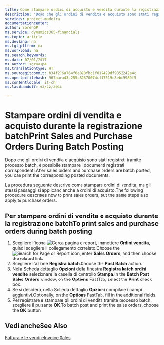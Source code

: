 ```yaml
---
title: Come stampare ordini di acquisto e vendita durante la registrazione batch
description: "Dopo che gli ordini di vendita e acquisto sono stati registrati tramite processo batch, è possibile stampare i documenti registrati corrispondenti."
services: project-madeira
documentationcenter: 
author: SorenGP
ms.service: dynamics365-financials
ms.topic: article
ms.devlang: na
ms.tgt_pltfrm: na
ms.workload: na
ms.search.keywords: 
ms.date: 07/01/2017
ms.author: sgroespe
ms.translationtype: HT
ms.sourcegitcommit: b34f276a764f0e828fbc1f015429df9852242a4c
ms.openlocfilehash: 967aaea43c255c89370074cf37519c8ebc9989f5
ms.contentlocale: it-ch
ms.lasthandoff: 03/22/2018

---
```

# <a name="print-sales-and-purchase-orders-during-batch-posting"></a><span data-ttu-id="6a921-103">Stampare ordini di vendita e acquisto durante la registrazione batch</span><span class="sxs-lookup"><span data-stu-id="6a921-103">Print Sales and Purchase Orders During Batch Posting</span></span>
<span data-ttu-id="6a921-104">Dopo che gli ordini di vendita e acquisto sono stati registrati tramite processo batch, è possibile stampare i documenti registrati corrispondenti.</span><span class="sxs-lookup"><span data-stu-id="6a921-104">After sales orders and purchase orders are batch posted, you can print the corresponding posted documents.</span></span>  

<span data-ttu-id="6a921-105">La procedura seguente descrive come stampare ordini di vendita, ma gli stessi passaggi si applicano anche a ordini di acquisto.</span><span class="sxs-lookup"><span data-stu-id="6a921-105">The following procedure describes how to print sales orders, but the same steps also apply to purchase orders.</span></span>  

## <a name="to-print-sales-and-purchase-orders-during-batch-posting"></a><span data-ttu-id="6a921-106">Per stampare ordini di vendita e acquisto durante la registrazione batch</span><span class="sxs-lookup"><span data-stu-id="6a921-106">To print sales and purchase orders during batch posting</span></span>  

1.  <span data-ttu-id="6a921-107">Scegliere l'icona ![Cerca pagina o report](../../media/ui-search/search_small.png "icona Cerca pagina o report"), immettere **Ordini vendita**, quindi scegliere il collegamento correlato.</span><span class="sxs-lookup"><span data-stu-id="6a921-107">Choose the ![Search for Page or Report](../../media/ui-search/search_small.png "Search for Page or Report icon") icon, enter **Sales Orders**, and then choose the related link.</span></span>  
2.  <span data-ttu-id="6a921-108">Scegliere l'azione **Registra batch**.</span><span class="sxs-lookup"><span data-stu-id="6a921-108">Choose the **Post Batch** action.</span></span>  
3.  <span data-ttu-id="6a921-109">Nella Scheda dettaglio **Opzioni** della finestra **Registra batch ordini vendite** selezionare la casella di controllo **Stampa**.</span><span class="sxs-lookup"><span data-stu-id="6a921-109">In the **Batch Post Sales Orders** window, on the **Options** FastTab, select the **Print** check box.</span></span>  
4.  <span data-ttu-id="6a921-110">Se si desidera, nella Scheda dettaglio **Opzioni** compilare i campi aggiuntivi.</span><span class="sxs-lookup"><span data-stu-id="6a921-110">Optionally, on the **Options** FastTab, fill in the additional fields.</span></span>  
5.  <span data-ttu-id="6a921-111">Per registrare e stampare gli ordini di vendita tramite processo batch, scegliere il pulsante **OK**.</span><span class="sxs-lookup"><span data-stu-id="6a921-111">To batch post and print the sales orders, choose the **OK** button.</span></span>  

## <a name="see-also"></a><span data-ttu-id="6a921-112">Vedi anche</span><span class="sxs-lookup"><span data-stu-id="6a921-112">See Also</span></span>  
[<span data-ttu-id="6a921-113">Fatturare le vendite</span><span class="sxs-lookup"><span data-stu-id="6a921-113">Invoice Sales</span></span>](../../sales-how-invoice-sales.md)

